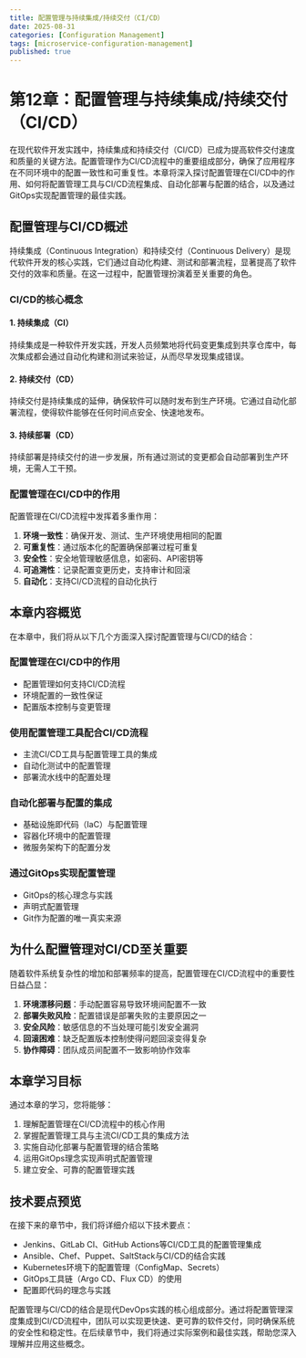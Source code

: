 ```yaml
---
title: 配置管理与持续集成/持续交付（CI/CD）
date: 2025-08-31
categories: [Configuration Management]
tags: [microservice-configuration-management]
published: true
---
```


# 第12章：配置管理与持续集成/持续交付（CI/CD）

在现代软件开发实践中，持续集成和持续交付（CI/CD）已成为提高软件交付速度和质量的关键方法。配置管理作为CI/CD流程中的重要组成部分，确保了应用程序在不同环境中的配置一致性和可重复性。本章将深入探讨配置管理在CI/CD中的作用、如何将配置管理工具与CI/CD流程集成、自动化部署与配置的结合，以及通过GitOps实现配置管理的最佳实践。

## 配置管理与CI/CD概述

持续集成（Continuous Integration）和持续交付（Continuous Delivery）是现代软件开发的核心实践，它们通过自动化构建、测试和部署流程，显著提高了软件交付的效率和质量。在这一过程中，配置管理扮演着至关重要的角色。

### CI/CD的核心概念

#### 1. 持续集成（CI）
持续集成是一种软件开发实践，开发人员频繁地将代码变更集成到共享仓库中，每次集成都会通过自动化构建和测试来验证，从而尽早发现集成错误。

#### 2. 持续交付（CD）
持续交付是持续集成的延伸，确保软件可以随时发布到生产环境。它通过自动化部署流程，使得软件能够在任何时间点安全、快速地发布。

#### 3. 持续部署（CD）
持续部署是持续交付的进一步发展，所有通过测试的变更都会自动部署到生产环境，无需人工干预。

### 配置管理在CI/CD中的作用

配置管理在CI/CD流程中发挥着多重作用：

1. **环境一致性**：确保开发、测试、生产环境使用相同的配置
2. **可重复性**：通过版本化的配置确保部署过程可重复
3. **安全性**：安全地管理敏感信息，如密码、API密钥等
4. **可追溯性**：记录配置变更历史，支持审计和回滚
5. **自动化**：支持CI/CD流程的自动化执行

## 本章内容概览

在本章中，我们将从以下几个方面深入探讨配置管理与CI/CD的结合：

### 配置管理在CI/CD中的作用
- 配置管理如何支持CI/CD流程
- 环境配置的一致性保证
- 配置版本控制与变更管理

### 使用配置管理工具配合CI/CD流程
- 主流CI/CD工具与配置管理工具的集成
- 自动化测试中的配置管理
- 部署流水线中的配置处理

### 自动化部署与配置的集成
- 基础设施即代码（IaC）与配置管理
- 容器化环境中的配置管理
- 微服务架构下的配置分发

### 通过GitOps实现配置管理
- GitOps的核心理念与实践
- 声明式配置管理
- Git作为配置的唯一真实来源

## 为什么配置管理对CI/CD至关重要

随着软件系统复杂性的增加和部署频率的提高，配置管理在CI/CD流程中的重要性日益凸显：

1. **环境漂移问题**：手动配置容易导致环境间配置不一致
2. **部署失败风险**：配置错误是部署失败的主要原因之一
3. **安全风险**：敏感信息的不当处理可能引发安全漏洞
4. **回滚困难**：缺乏配置版本控制使得问题回滚变得复杂
5. **协作障碍**：团队成员间配置不一致影响协作效率

## 本章学习目标

通过本章的学习，您将能够：

1. 理解配置管理在CI/CD流程中的核心作用
2. 掌握配置管理工具与主流CI/CD工具的集成方法
3. 实施自动化部署与配置管理的结合策略
4. 运用GitOps理念实现声明式配置管理
5. 建立安全、可靠的配置管理实践

## 技术要点预览

在接下来的章节中，我们将详细介绍以下技术要点：

- Jenkins、GitLab CI、GitHub Actions等CI/CD工具的配置管理集成
- Ansible、Chef、Puppet、SaltStack与CI/CD的结合实践
- Kubernetes环境下的配置管理（ConfigMap、Secrets）
- GitOps工具链（Argo CD、Flux CD）的使用
- 配置即代码的理念与实践

配置管理与CI/CD的结合是现代DevOps实践的核心组成部分。通过将配置管理深度集成到CI/CD流程中，团队可以实现更快速、更可靠的软件交付，同时确保系统的安全性和稳定性。在后续章节中，我们将通过实际案例和最佳实践，帮助您深入理解并应用这些概念。